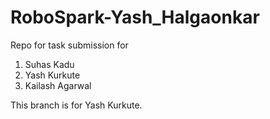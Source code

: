 # RoboSpark-Yash_Halgaonkar
Repo for task submission for 
1. Suhas Kadu
2. Yash Kurkute
3. Kailash Agarwal

This branch is for Yash Kurkute.
